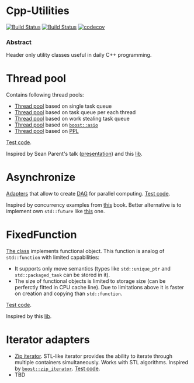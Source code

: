 # Cpp-Utilities

[![Build Status][travis-badge]][travis-link]
[![Build Status][appveyor-badge]][appveyor-link]
[![codecov][codecov-badge]][codecov-link]

### Abstract

Header only utility classes useful in daily C++ programming.

# Thread pool

Contains following thread pools:
- [Thread pool](https://github.com/vukis/Cpp-Utilities/blob/master/ThreadPool/SingleQueueThreadPool.h) based on single task queue
- [Thread pool](https://github.com/vukis/Cpp-Utilities/blob/master/ThreadPool/MultiQueueThreadPool.h) based on task queue per each thread
- [Thread pool](https://github.com/vukis/Cpp-Utilities/blob/master/ThreadPool/WorkStealingThreadPool.h) based on work stealing task queue
- [Thread pool](https://github.com/vukis/Cpp-Utilities/blob/master/ThreadPool/AsioThreadPool.h) based on [`boost::asio`](http://www.boost.org/doc/libs/1_64_0/doc/html/boost_asio/reference/io_service.html)
- [Thread pool](https://github.com/vukis/Cpp-Utilities/blob/master/ThreadPool/PplThreadPool.h) based on [PPL](https://msdn.microsoft.com/library/dd492418.aspx)

[Test code](https://github.com/vukis/Cpp-Utilities/blob/master/ThreadPool/Test.cpp).

Inspired by Sean Parent's talk ([presentation](http://sean-parent.stlab.cc/presentations/2016-11-16-concurrency/2016-11-16-concurrency.pdf)) and this [lib](https://github.com/topcpporg/thread-pool-cpp).

# Asynchronize

[Adapters](https://github.com/vukis/Cpp-Utilities/blob/master/Common/Asynchronize.h) that allow to create [DAG](https://en.wikipedia.org/wiki/Directed_acyclic_graph) for parallel computing. [Test code](https://github.com/vukis/Cpp-Utilities/blob/master/Common/Test.cpp#L143).

Inspired by concurrency examples from [this](http://www.bfilipek.com/2017/08/cpp17stl-review.html) book. Better alternative is to implement own `std::future` like [this](https://github.com/FelixPetriconi/future_proposal/blob/master/proposal.md) one. 

# FixedFunction

[The class](https://github.com/vukis/Cpp-Utilities/blob/master/Common/FixedFunction.h) implements functional object.
This function is analog of `std::function` with limited capabilities:
  - It supports only move semantics (types like `std::unique_ptr` and `std::packaged_task` can be stored in it).
  - The size of functional objects is limited to storage size (can be perferctly fitted in CPU cache line).
Due to limitations above it is faster on creation and copying than `std::function`.

[Test code](https://github.com/vukis/Cpp-Utilities/blob/master/Common/Test.cpp#L138).

Inspired by this [lib](https://github.com/topcpporg/thread-pool-cpp).

# Iterator adapters

- [Zip iterator](https://github.com/vukis/Cpp-Utilities/blob/master/Common/ZipIterartor.h). STL-like iterator provides the ability to iterate through multiple containers simultaneously. Works with STL algorithms. Inspired by [`boost::zip_iterator`](http://www.boost.org/doc/libs/1_64_0/libs/iterator/doc/zip_iterator.html). [Test code](https://github.com/vukis/Cpp-Utilities/blob/master/Common/Test.cpp#L149).
- TBD


[travis-badge]:      https://travis-ci.org/vukis/Cpp-Utilities.svg?branch=master
[travis-link]:       https://travis-ci.org/vukis/Cpp-Utilities
[appveyor-badge]:    https://ci.appveyor.com/api/projects/status/9d4xuhavsc8grbe5?svg=true
[appveyor-link]:     https://ci.appveyor.com/project/vukis/cpp-utilities
[codecov-badge]:     https://codecov.io/gh/vukis/Cpp-Utilities/branch/master/graph/badge.svg
[codecov-link]:      https://codecov.io/gh/vukis/Cpp-Utilities
